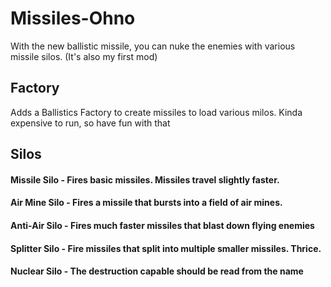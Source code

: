 # Missiles-Ohno
With the new ballistic missile, you can nuke the enemies with various missile silos. (It's also my first mod)

## Factory
Adds a Ballistics Factory to create missiles to load various milos. Kinda expensive to run, so have fun with that

## Silos
#### Missile Silo - Fires basic missiles. Missiles travel slightly faster.
#### Air Mine Silo - Fires a missile that bursts into a field of air mines.
#### Anti-Air Silo - Fires much faster missiles that blast down flying enemies
#### Splitter Silo - Fire missiles that split into multiple smaller missiles. Thrice.
#### Nuclear Silo - The destruction capable should be read from the name
